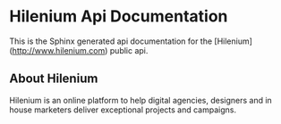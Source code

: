 # Hilenium Api Documentation

This is the Sphinx generated api documentation for the [Hilenium] (http://www.hilenium.com) public api.

## About Hilenium

Hilenium is an online platform to help digital agencies, designers and in house marketers deliver exceptional projects and campaigns.